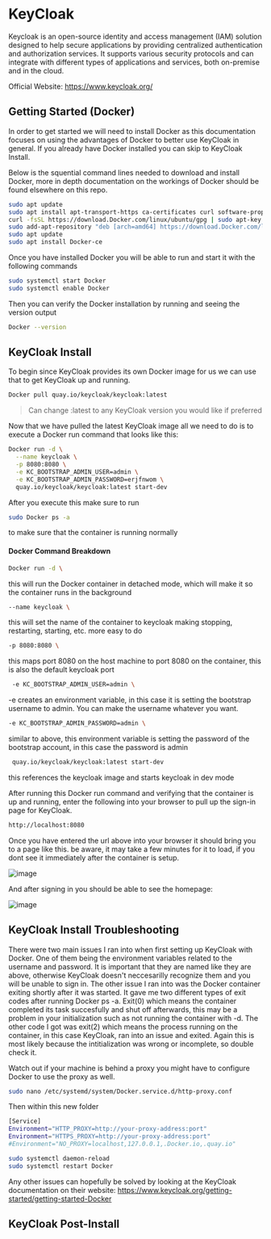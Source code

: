 # KeyCloak
Keycloak is an open-source identity and access management (IAM) solution designed to help secure applications by providing centralized authentication and authorization services. It supports various security protocols and can integrate with different types of applications and services, both on-premise and in the cloud.

Official Website: https://www.keycloak.org/

## Getting Started (Docker)
In order to get started we will need to install Docker as this documentation focuses on using the advantages of Docker to better use KeyCloak in general. If you already have Docker installed you can skip to KeyCloak Install.

Below is the squential command lines needed to download and install Docker, more in depth documentation on the workings of Docker should be found elsewhere on this repo.

```sh
sudo apt update
sudo apt install apt-transport-https ca-certificates curl software-properties-common
curl -fsSL https://download.Docker.com/linux/ubuntu/gpg | sudo apt-key add -
sudo add-apt-repository "deb [arch=amd64] https://download.Docker.com/linux/ubuntu $(lsb_release -cs) stable"
sudo apt update
sudo apt install Docker-ce
```
Once you have installed Docker you will be able to run and start it with the following commands
```sh
sudo systemctl start Docker
sudo systemctl enable Docker
```
Then you can verify the Docker installation by running and seeing the version output
```sh
Docker --version
```

## KeyCloak Install
To begin since KeyCloak provides its own Docker image for us we can use that to get KeyCloak up and running. 
```sh
Docker pull quay.io/keycloak/keycloak:latest
```
> Can change :latest to any KeyCloak version you would like if preferred 

Now that we have pulled the latest KeyCloak image all we need to do is to execute a Docker run command that looks like this:
```sh
Docker run -d \
  --name keycloak \
  -p 8080:8080 \
  -e KC_BOOTSTRAP_ADMIN_USER=admin \
  -e KC_BOOTSTRAP_ADMIN_PASSWORD=erjfnwom \
  quay.io/keycloak/keycloak:latest start-dev
```
After you execute this make sure to run
```sh
sudo Docker ps -a
```
to make sure that the container is running normally

#### Docker Command Breakdown
```sh
Docker run -d \
```
this will run the Docker container in detached mode, which will make it so the container runs in the background
```sh
--name keycloak \
```
this will set the name of the container to keycloak making stopping, restarting, starting, etc. more easy to do
```sh
-p 8080:8080 \
```
this maps port 8080 on the host machine to port 8080 on the container, this is also the default keycloak port
```sh
 -e KC_BOOTSTRAP_ADMIN_USER=admin \
```
-e creates an environment variable, in this case it is setting the bootstrap username to admin. You can make the username whatever you want.
```sh
-e KC_BOOTSTRAP_ADMIN_PASSWORD=admin \
```
similar to above, this environment variable is setting the password of the bootstrap account, in this case the password is admin
```sh
 quay.io/keycloak/keycloak:latest start-dev
```
this references the keycloak image and starts keycloak in dev mode

After running this Docker run command and verifying that the container is up and running, enter the following into your browser to pull up the sign-in page for KeyCloak.
```sh
http://localhost:8080
```

Once you have entered the url above into your browser it should bring you to a page like this. be aware, it may take a few minutes for it to load, if you dont see it immediately after the container is setup.

![image](https://github.com/user-attachments/assets/10dc2409-72e4-475d-933e-9e11c1db8581)



And after signing in you should be able to see the homepage:

![image](https://github.com/user-attachments/assets/674a9b21-f7e6-47a5-a2ff-e489bb54e583)




## KeyCloak Install Troubleshooting
There were two main issues I ran into when first setting up KeyCloak with Docker. One of them being the environment variables related to the username and password. It is important that they are named like they are above, otherwise KeyCloak doesn't neccesarilly recognize them and you will be unable to sign in. The other issue I ran into was the Docker container exiting shortly after it was started. It gave me two different types of exit codes after running Docker ps -a. Exit(0) which means the container completed its task succesfully and shut off afterwards, this may be a problem in your initialization such as not running the container with -d. The other code I got was exit(2) which means the process running on the container, in this case KeyCloak, ran into an issue and exited. Again this is most likely because the intitialization was wrong or incomplete, so double check it.

Watch out if your machine is behind a proxy you might have to configure Docker to use the proxy as well.
```sh
sudo nano /etc/systemd/system/Docker.service.d/http-proxy.conf
```
Then within this new folder
```sh
[Service]
Environment="HTTP_PROXY=http://your-proxy-address:port"
Environment="HTTPS_PROXY=http://your-proxy-address:port"
#Environment="NO_PROXY=localhost,127.0.0.1,.Docker.io,.quay.io"
```
```sh
sudo systemctl daemon-reload
sudo systemctl restart Docker
```

Any other issues can hopefully be solved by looking at the KeyCloak documentation on their website: https://www.keycloak.org/getting-started/getting-started-Docker

## KeyCloak Post-Install






